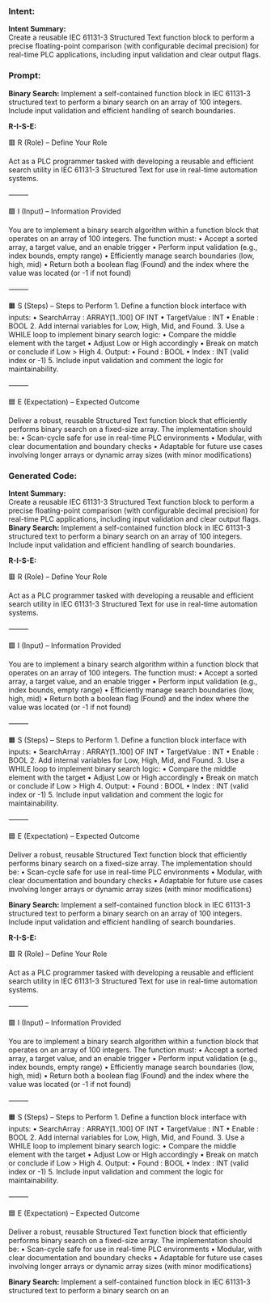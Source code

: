 ### Intent:
**Intent Summary:**  
Create a reusable IEC 61131-3 Structured Text function block to perform a precise floating-point comparison (with configurable decimal precision) for real-time PLC applications, including input validation and clear output flags.

### Prompt:
**Binary Search:**
Implement a self-contained function block in IEC 61131-3 structured text to perform a binary search on an array of 100 integers. Include input validation and efficient handling of search boundaries.

**R-I-S-E:**

🟥 R (Role) – Define Your Role

Act as a PLC programmer tasked with developing a reusable and efficient search utility in IEC 61131-3 Structured Text for use in real-time automation systems.

⸻

🟩 I (Input) – Information Provided

You are to implement a binary search algorithm within a function block that operates on an array of 100 integers. The function must:
	•	Accept a sorted array, a target value, and an enable trigger
	•	Perform input validation (e.g., index bounds, empty range)
	•	Efficiently manage search boundaries (low, high, mid)
	•	Return both a boolean flag (Found) and the index where the value was located (or -1 if not found)

⸻

🟧 S (Steps) – Steps to Perform
	1.	Define a function block interface with inputs:
	•	SearchArray : ARRAY[1..100] OF INT
	•	TargetValue : INT
	•	Enable : BOOL
	2.	Add internal variables for Low, High, Mid, and Found.
	3.	Use a WHILE loop to implement binary search logic:
	•	Compare the middle element with the target
	•	Adjust Low or High accordingly
	•	Break on match or conclude if Low > High
	4.	Output:
	•	Found : BOOL
	•	Index : INT (valid index or -1)
	5.	Include input validation and comment the logic for maintainability.

⸻

🟦 E (Expectation) – Expected Outcome

Deliver a robust, reusable Structured Text function block that efficiently performs binary search on a fixed-size array. The implementation should be:
	•	Scan-cycle safe for use in real-time PLC environments
	•	Modular, with clear documentation and boundary checks
	•	Adaptable for future use cases involving longer arrays or dynamic array sizes (with minor modifications)

### Generated Code:
**Intent Summary:**  
Create a reusable IEC 61131-3 Structured Text function block to perform a precise floating-point comparison (with configurable decimal precision) for real-time PLC applications, including input validation and clear output flags.
**Binary Search:**
Implement a self-contained function block in IEC 61131-3 structured text to perform a binary search on an array of 100 integers. Include input validation and efficient handling of search boundaries.

**R-I-S-E:**

🟥 R (Role) – Define Your Role

Act as a PLC programmer tasked with developing a reusable and efficient search utility in IEC 61131-3 Structured Text for use in real-time automation systems.

⸻

🟩 I (Input) – Information Provided

You are to implement a binary search algorithm within a function block that operates on an array of 100 integers. The function must:
	•	Accept a sorted array, a target value, and an enable trigger
	•	Perform input validation (e.g., index bounds, empty range)
	•	Efficiently manage search boundaries (low, high, mid)
	•	Return both a boolean flag (Found) and the index where the value was located (or -1 if not found)

⸻

🟧 S (Steps) – Steps to Perform
	1.	Define a function block interface with inputs:
	•	SearchArray : ARRAY[1..100] OF INT
	•	TargetValue : INT
	•	Enable : BOOL
	2.	Add internal variables for Low, High, Mid, and Found.
	3.	Use a WHILE loop to implement binary search logic:
	•	Compare the middle element with the target
	•	Adjust Low or High accordingly
	•	Break on match or conclude if Low > High
	4.	Output:
	•	Found : BOOL
	•	Index : INT (valid index or -1)
	5.	Include input validation and comment the logic for maintainability.

⸻

🟦 E (Expectation) – Expected Outcome

Deliver a robust, reusable Structured Text function block that efficiently performs binary search on a fixed-size array. The implementation should be:
	•	Scan-cycle safe for use in real-time PLC environments
	•	Modular, with clear documentation and boundary checks
	•	Adaptable for future use cases involving longer arrays or dynamic array sizes (with minor modifications)

**Binary Search:**
Implement a self-contained function block in IEC 61131-3 structured text to perform a binary search on an array of 100 integers. Include input validation and efficient handling of search boundaries.

**R-I-S-E:**

🟥 R (Role) – Define Your Role

Act as a PLC programmer tasked with developing a reusable and efficient search utility in IEC 61131-3 Structured Text for use in real-time automation systems.

⸻

🟩 I (Input) – Information Provided

You are to implement a binary search algorithm within a function block that operates on an array of 100 integers. The function must:
	•	Accept a sorted array, a target value, and an enable trigger
	•	Perform input validation (e.g., index bounds, empty range)
	•	Efficiently manage search boundaries (low, high, mid)
	•	Return both a boolean flag (Found) and the index where the value was located (or -1 if not found)

⸻

🟧 S (Steps) – Steps to Perform
	1.	Define a function block interface with inputs:
	•	SearchArray : ARRAY[1..100] OF INT
	•	TargetValue : INT
	•	Enable : BOOL
	2.	Add internal variables for Low, High, Mid, and Found.
	3.	Use a WHILE loop to implement binary search logic:
	•	Compare the middle element with the target
	•	Adjust Low or High accordingly
	•	Break on match or conclude if Low > High
	4.	Output:
	•	Found : BOOL
	•	Index : INT (valid index or -1)
	5.	Include input validation and comment the logic for maintainability.

⸻

🟦 E (Expectation) – Expected Outcome

Deliver a robust, reusable Structured Text function block that efficiently performs binary search on a fixed-size array. The implementation should be:
	•	Scan-cycle safe for use in real-time PLC environments
	•	Modular, with clear documentation and boundary checks
	•	Adaptable for future use cases involving longer arrays or dynamic array sizes (with minor modifications)

**Binary Search:**
Implement a self-contained function block in IEC 61131-3 structured text to perform a binary search on an

